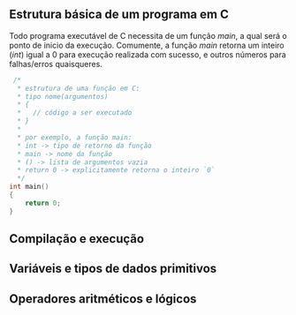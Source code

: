 ## Estrutura básica de um programa em C

Todo programa executável de C necessita de um função *main*, a qual será o ponto de inicio da execução.
Comumente, a função *main* retorna um inteiro (*int*) igual a 0 para execução realizada com sucesso, e outros números para falhas/erros quaisqueres.
```c
 /*
  * estrutura de uma função em C:
  * tipo nome(argumentos)
  * {
  *   // código a ser executado
  * }
  *
  * por exemplo, a função main:
  * int -> tipo de retorno da função
  * main -> nome da função
  * () -> lista de argumentos vazia
  * return 0 -> explicitamente retorna o inteiro `0`
  */
int main()
{
    return 0;
}
```

## Compilação e execução



## Variáveis e tipos de dados primitivos
## Operadores aritméticos e lógicos
